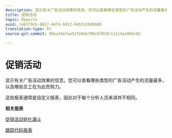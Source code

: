 ```yaml
---
description: 显示有关广告活动效果的信息。您可以查看哪些类型的广告活动产生的流量最多，以及哪些员工在为此而努力。
title: 促销活动
topic: Reports
uuid: ce6379cb-8617-44f4-b012-945fe1bd98d0
translation-type: ht
source-git-commit: 99ee24efaa517e8da700c67818c111c4aa90dc02

---
```



# 促销活动

显示有关广告活动效果的信息。您可以查看哪些类型的广告活动产生的流量最多，以及哪些员工在为此而努力。

这些报表通常是自定义报表，因此对于每个分析人员来讲并不相同。

**相关报表**

[促销活动转化漏斗](/help/components/c-variables/dimensionslist/reports-campaign-conversion-funnel.md)

[跟踪代码报表](/help/components/c-variables/dimensionslist/reports-tracking-codes.md)
